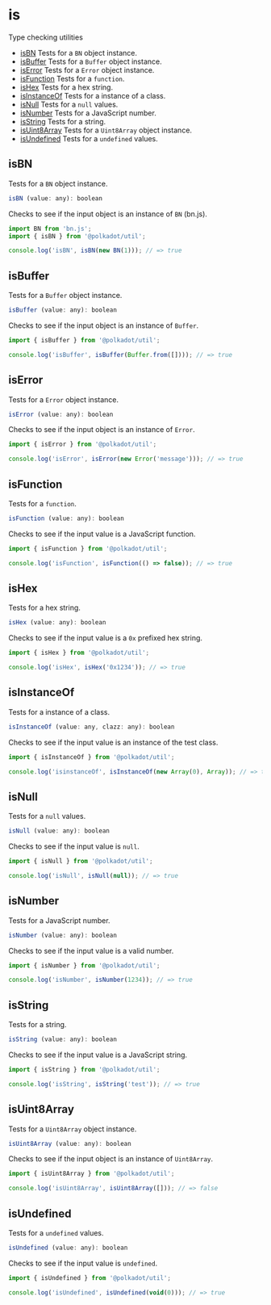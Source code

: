 # is

Type checking utilities 

- [isBN](#isbn) Tests for a `BN` object instance.
- [isBuffer](#isbuffer) Tests for a `Buffer` object instance.
- [isError](#iserror) Tests for a `Error` object instance.
- [isFunction](#isfunction) Tests for a `function`.
- [isHex](#ishex) Tests for a hex string.
- [isInstanceOf](#isinstanceof) Tests for a instance of a class.
- [isNull](#isnull) Tests for a `null` values.
- [isNumber](#isnumber) Tests for a JavaScript number.
- [isString](#isstring) Tests for a string.
- [isUint8Array](#isuint8array) Tests for a `Uint8Array` object instance.
- [isUndefined](#isundefined) Tests for a `undefined` values.

## isBN

Tests for a `BN` object instance.

```js
isBN (value: any): boolean
```


Checks to see if the input object is an instance of `BN` (bn.js).

```js
import BN from 'bn.js';
import { isBN } from '@polkadot/util';

console.log('isBN', isBN(new BN(1))); // => true
```

## isBuffer

Tests for a `Buffer` object instance.

```js
isBuffer (value: any): boolean
```


Checks to see if the input object is an instance of `Buffer`.

```js
import { isBuffer } from '@polkadot/util';

console.log('isBuffer', isBuffer(Buffer.from([]))); // => true
```

## isError

Tests for a `Error` object instance.

```js
isError (value: any): boolean
```


Checks to see if the input object is an instance of `Error`.

```js
import { isError } from '@polkadot/util';

console.log('isError', isError(new Error('message'))); // => true
```

## isFunction

Tests for a `function`.

```js
isFunction (value: any): boolean
```


Checks to see if the input value is a JavaScript function.

```js
import { isFunction } from '@polkadot/util';

console.log('isFunction', isFunction(() => false)); // => true
```

## isHex

Tests for a hex string.

```js
isHex (value: any): boolean
```


Checks to see if the input value is a `0x` prefixed hex string.

```js
import { isHex } from '@polkadot/util';

console.log('isHex', isHex('0x1234')); // => true
```

## isInstanceOf

Tests for a instance of a class.

```js
isInstanceOf (value: any, clazz: any): boolean
```


Checks to see if the input value is an instance of the test class.

```js
import { isInstanceOf } from '@polkadot/util';

console.log('isinstanceOf', isInstanceOf(new Array(0), Array)); // => true
```

## isNull

Tests for a `null` values.

```js
isNull (value: any): boolean
```


Checks to see if the input value is `null`.

```js
import { isNull } from '@polkadot/util';

console.log('isNull', isNull(null)); // => true
```

## isNumber

Tests for a JavaScript number.

```js
isNumber (value: any): boolean
```


Checks to see if the input value is a valid number.

```js
import { isNumber } from '@polkadot/util';

console.log('isNumber', isNumber(1234)); // => true
```

## isString

Tests for a string.

```js
isString (value: any): boolean
```


Checks to see if the input value is a JavaScript string.

```js
import { isString } from '@polkadot/util';

console.log('isString', isString('test')); // => true
```

## isUint8Array

Tests for a `Uint8Array` object instance.

```js
isUint8Array (value: any): boolean
```


Checks to see if the input object is an instance of `Uint8Array`.

```js
import { isUint8Array } from '@polkadot/util';

console.log('isUint8Array', isUint8Array([])); // => false
```

## isUndefined

Tests for a `undefined` values.

```js
isUndefined (value: any): boolean
```


Checks to see if the input value is `undefined`.

```js
import { isUndefined } from '@polkadot/util';

console.log('isUndefined', isUndefined(void(0))); // => true
```